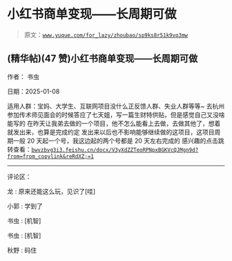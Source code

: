# 小红书商单变现——长周期可做

> 原文：[`www.yuque.com/for_lazy/zhoubao/sp9ks8r51k9vq3mw`](https://www.yuque.com/for_lazy/zhoubao/sp9ks8r51k9vq3mw)

## (精华帖)(47 赞)小红书商单变现——长周期可做

作者： 书虫

日期：2025-01-08

适用人群：宝妈、大学生、互联网项目没什么正反馈人群、失业人群等等~ 去杭州参加传术师见面会的时候答应了七天姐，写一篇生财特供贴，但是感觉自己又没啥能写的
在昨天让我弟去做的一个项目，他不怎么能看上去做，去做其他了，想着就发出来，也算是完成约定
发出来以后也不影响能够继续做的这项目，这项目周期一般 20 天起一个号，我这边起的两个号都是 20 天左右完成的
感兴趣的点击跳转查看：[`bwvzbvg3i3.feishu.cn/docx/V3yXdZZTeoRPNpxBGKVcQJMgn9d?from=from_copylink&reRdXZ;=1`](https://bwvzbvg3i3.feishu.cn/docx/V3yXdZZTeoRPNpxBGKVcQJMgn9d?from=from_copylink&reRdXZ;=1)

* * *

评论区：

龙 : 原来还能这么玩，见识了[哇]

小郭 : 学到了

书虫 : [机智]

书虫 : [机智]

秋野 : 码住